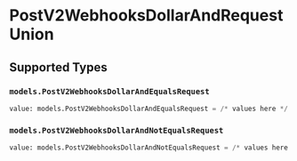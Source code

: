 # PostV2WebhooksDollarAndRequestUnion


## Supported Types

### `models.PostV2WebhooksDollarAndEqualsRequest`

```python
value: models.PostV2WebhooksDollarAndEqualsRequest = /* values here */
```

### `models.PostV2WebhooksDollarAndNotEqualsRequest`

```python
value: models.PostV2WebhooksDollarAndNotEqualsRequest = /* values here */
```

